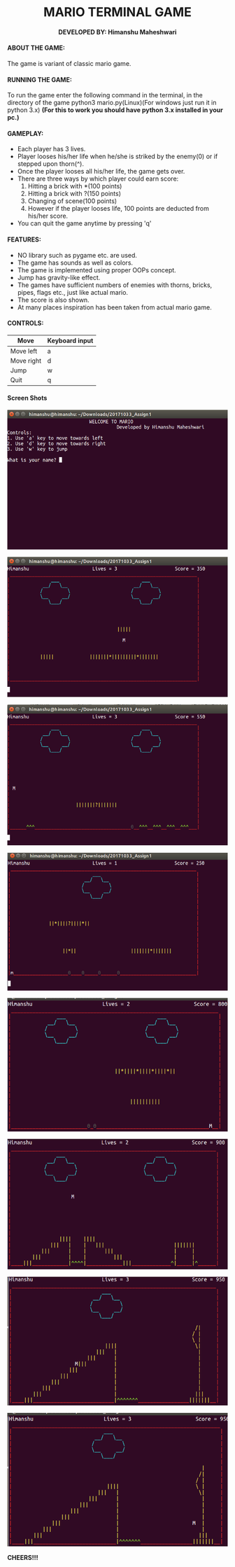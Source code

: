 <p align="center"><h1 align="Center"> MARIO TERMINAL GAME </h1></p>

<h4 align="center"> DEVELOPED BY:	Himanshu Maheshwari </h4>

#### ABOUT THE GAME:
The game is variant of classic mario game.

#### RUNNING THE GAME:
To run the game enter the following command in the terminal, in the directory of the game python3 mario.py(Linux)(For windows just run it in python 3.x)
__(For this to work you should have python 3.x installed in your pc.)__

#### GAMEPLAY:
* Each player has 3 lives.
* Player looses his/her life when he/she is striked by the enemy(0) or if stepped upon thorn(^).
* Once the player looses all his/her life, the game gets over.
* There are three ways by which player could earn score:
	1. Hitting a brick with *(100 points)
	2. Hitting a brick with ?(150 points)
	3. Changing of scene(100 points)
	4. However if the player looses life, 100 points are deducted from his/her score.
* You can quit the game anytime by pressing 'q'

#### FEATURES:
* NO library such as pygame etc. are used.
* The game has sounds as well as colors.
* The game is implemented using proper OOPs concept.
* Jump has gravity-like effect.
* The games have sufficient numbers of enemies with thorns,  bricks, pipes, flags etc., just like actual mario.
* The score is also shown.
* At many places inspiration has been taken from actual mario game.

#### CONTROLS:
|      Move       | Keyboard input |
|-----------------|----------------|
| Move left  	  |        a       |
| Move right 	  |        d       |
| Jump       	  |        w       |
| Quit            |        q       |

#### Screen Shots
<img src="./Screen Shots/1.png" alt="Screen Shot 1"></img>

<img src="./Screen Shots/2.png" alt="Screen Shot 2"></img>

<img src="./Screen Shots/3.png" alt="Screen Shot 3"></img>

<img src="./Screen Shots/4.png" alt="Screen Shot 4"></img>

<img src="./Screen Shots/5.png" alt="Screen Shot 5"></img>

<img src="./Screen Shots/6.png" alt="Screen Shot 6"></img>

<img src="./Screen Shots/7.png" alt="Screen Shot 7"></img>

<img src="./Screen Shots/8.png" alt="Screen Shot 8"></img>

__CHEERS!!!__
